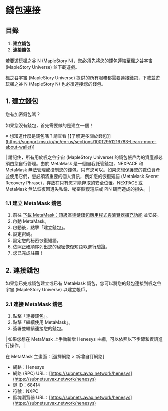 # 錢包連接
## 目錄
1.  **建立錢包**
2.  **連接錢包**

若要遊玩楓之谷 N (MapleStory N)，您必須先將您的錢包連結至楓之谷宇宙 (MapleStory Universe) 並下載遊戲。

楓之谷宇宙 (MapleStory Universe) 提供的所有服務都需要連接錢包，下載並遊玩楓之谷 N (MapleStory N) 也必須連接您的錢包。

## 1. 建立錢包

您有加密錢包嗎？

如果您沒有錢包，首先需要做的是建立一個！

※ 想知道什麼是錢包嗎？請查看 \[【了解更多關於錢包】](https://support.msu.io/hc/en-us/sections/10012951216783-Learn-more-about-wallet)\]

| 請記住，所有用於楓之谷宇宙 (MapleStory Universe) 的錢包帳戶內的資產都必須由您自行管理。由於 MetaMask 是一個自我託管錢包，NEXPACE 和 MetaMask 無法管理或控制您的錢包。只有您可以。如果您想保護您的數位資產並使用它們，您必須將重要的個人資訊，例如您的恢復短語 (MetaMask Secret Recovery Phrase)，存放在只有您才能存取的安全位置。NEXPACE 或 MetaMask 無法恢復因遺失私鑰、秘密恢復短語或 PIN 碼而造成的損失。 |

### 1.1 建立 MetaMask 錢包
1.  前往 [下載 MetaMask：頂級區塊鏈錢包應用程式與瀏覽器擴充功能](https://metamask.io/download/) 並安裝。
2.  啟動 MetaMask。
3.  啟動後，點擊「建立錢包」。
4.  設定密碼。
5.  設定您的秘密恢復短語。
6.  依照正確順序列出您的秘密恢復短語以進行驗證。
7.  您已完成註冊！
## 2. 連接錢包

如果您已完成錢包建立或已有 MetaMask 錢包，您可以將您的錢包連接到楓之谷宇宙 (MapleStory Universe) 以建立帳戶。

### 2.1 連接 MetaMask 錢包
1.  點擊「連接錢包」。
2.  點擊「繼續使用 MetaMask」。
3.  簽署並繼續連接您的錢包。

| 如果您想在 MetaMask 上手動新增 Henesys 主網，可以依照以下步驟和資訊進行操作。 |

在 MetaMask 主畫面：\[選擇網路 > 新增自訂網路\]

*   網路：Henesys
*   網路 (RPC) URL：[https://subnets.avax.network/henesys](https://subnets.avax.network/henesys)
*   鏈 ID：68414
*   符號：NXPC
*   區塊瀏覽器 URL：[https://subnets.avax.network/henesys](https://subnets.avax.network/henesys)